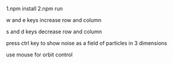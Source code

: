 1.npm install
2.npm run

w and e keys increase row and column 

s and d keys decrease row and column

press ctrl key to show noise as a field of particles in 3 dimensions

use mouse for orbit control